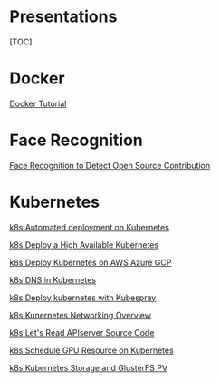 Presentations
====

[TOC]

# Docker 

[Docker Tutorial](https://github.com/chechiachang/my-speeches/tree/master/docker-tutorial)

# Face Recognition

[Face Recognition to Detect Open Source Contribution](https://github.com/chechiachang/my-speeches/tree/master/fr-ar-open-source-power-detector)

# Kubernetes

[k8s Automated deployment on Kubernetes](https://github.com/chechiachang/my-speeches/tree/master/k8s-automated-container-deployment)

[k8s Deploy a High Available Kubernetes](https://github.com/chechiachang/my-speeches/tree/master/k8s-deploy-ha)

[k8s Deploy Kubernetes on AWS Azure GCP](https://github.com/chechiachang/my-speeches/tree/master/k8s-deploy-on-aws-azure-gcp)

[k8s DNS in Kubernetes](https://github.com/chechiachang/my-speeches/tree/master/k8s-kubedns)

[k8s Deploy kubernetes with Kubespray](https://github.com/chechiachang/my-speeches/tree/master/k8s-kubespray-deploy-kubernetes-with-ansible)

[k8s Kunernetes Networking Overview](https://github.com/chechiachang/my-speeches/tree/master/k8s-network)

[k8s Let's Read APIserver Source Code](https://github.com/chechiachang/my-speeches/tree/master/k8s-read-source-code-apiserver)

[k8s Schedule GPU Resource on Kubernetes](https://github.com/chechiachang/my-speeches/tree/master/k8s-schedule-gpu-jobs)

[k8s Kubernetes Storage and GlusterFS PV](https://github.com/chechiachang/my-speeches/tree/master/k8s-storage-and-glusterf)
